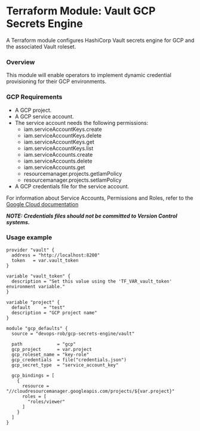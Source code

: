 # Terraform Module: Vault GCP Secrets Engine

A Terraform module configures HashiCorp Vault secrets engine for GCP and the associated Vault roleset.  

### Overview 

This module will enable operators to implement dynamic credential provisioning for their GCP environments.

### GCP Requirements

- A GCP project.
- A GCP service account.
- The service account needs the following permissions:
    - iam.serviceAccountKeys.create
    - iam.serviceAccountKeys.delete
    - iam.serviceAccountKeys.get
    - iam.serviceAccountKeys.list
    - iam.serviceAccounts.create
    - iam.serviceAccounts.delete
    - iam.serviceAccounts.get
    - resourcemanager.projects.getIamPolicy
    - resourcemanager.projects.setIamPolicy
- A GCP credentials file for the service account.

For information about Service Accounts, Permissions and Roles, refer to the [Google Cloud documentation](https://cloud.google.com/iam/docs/creating-managing-service-accounts)

***NOTE: Credentials files should not be committed to Version Control systems.***

### Usage example

```hcl
provider "vault" {
  address = "http://localhost:8200"
  token   = var.vault_token
}

variable "vault_token" {
  description = "Set this value using the 'TF_VAR_vault_token' environment variable."
}

variable "project" {
  default     = "test"
  description = "GCP project name"
}

module "gcp_defaults" {
  source = "devops-rob/gcp-secrets-engine/vault"

  path             = "gcp"
  gcp_project      = var.project
  gcp_roleset_name = "key-role"
  gcp_credentials  = file("credentials.json")
  gcp_secret_type  = "service_account_key"

  gcp_bindings = [
    {
      resource = "//cloudresourcemanager.googleapis.com/projects/${var.project}"
      roles = [
        "roles/viewer"
      ]
    }
  ]
}
```

